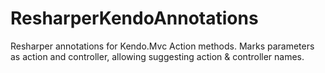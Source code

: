 # ResharperKendoAnnotations
Resharper annotations for Kendo.Mvc Action methods. Marks parameters as action and controller, allowing suggesting action & controller names.
